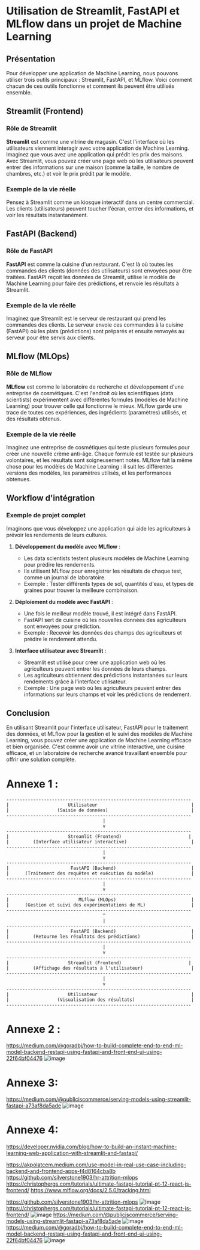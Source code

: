 # Utilisation de Streamlit, FastAPI et MLflow dans un projet de Machine Learning

## Présentation

Pour développer une application de Machine Learning, nous pouvons utiliser trois outils principaux : Streamlit, FastAPI, et MLflow. Voici comment chacun de ces outils fonctionne et comment ils peuvent être utilisés ensemble.

## Streamlit (Frontend)

### Rôle de Streamlit

**Streamlit** est comme une vitrine de magasin. C'est l'interface où les utilisateurs viennent interagir avec votre application de Machine Learning. Imaginez que vous avez une application qui prédit les prix des maisons. Avec Streamlit, vous pouvez créer une page web où les utilisateurs peuvent entrer des informations sur une maison (comme la taille, le nombre de chambres, etc.) et voir le prix prédit par le modèle.

### Exemple de la vie réelle

Pensez à Streamlit comme un kiosque interactif dans un centre commercial. Les clients (utilisateurs) peuvent toucher l'écran, entrer des informations, et voir les résultats instantanément.

## FastAPI (Backend)

### Rôle de FastAPI

**FastAPI** est comme la cuisine d'un restaurant. C'est là où toutes les commandes des clients (données des utilisateurs) sont envoyées pour être traitées. FastAPI reçoit les données de Streamlit, utilise le modèle de Machine Learning pour faire des prédictions, et renvoie les résultats à Streamlit.

### Exemple de la vie réelle

Imaginez que Streamlit est le serveur de restaurant qui prend les commandes des clients. Le serveur envoie ces commandes à la cuisine (FastAPI) où les plats (prédictions) sont préparés et ensuite renvoyés au serveur pour être servis aux clients.

## MLflow (MLOps)

### Rôle de MLflow

**MLflow** est comme le laboratoire de recherche et développement d'une entreprise de cosmétiques. C'est l'endroit où les scientifiques (data scientists) expérimentent avec différentes formules (modèles de Machine Learning) pour trouver celle qui fonctionne le mieux. MLflow garde une trace de toutes ces expériences, des ingrédients (paramètres) utilisés, et des résultats obtenus.

### Exemple de la vie réelle

Imaginez une entreprise de cosmétiques qui teste plusieurs formules pour créer une nouvelle crème anti-âge. Chaque formule est testée sur plusieurs volontaires, et les résultats sont soigneusement notés. MLflow fait la même chose pour les modèles de Machine Learning : il suit les différentes versions des modèles, les paramètres utilisés, et les performances obtenues.

## Workflow d'intégration

### Exemple de projet complet

Imaginons que vous développez une application qui aide les agriculteurs à prévoir les rendements de leurs cultures.

1. **Développement du modèle avec MLflow** :
   - Les data scientists testent plusieurs modèles de Machine Learning pour prédire les rendements.
   - Ils utilisent MLflow pour enregistrer les résultats de chaque test, comme un journal de laboratoire.
   - Exemple : Tester différents types de sol, quantités d'eau, et types de graines pour trouver la meilleure combinaison.

2. **Déploiement du modèle avec FastAPI** :
   - Une fois le meilleur modèle trouvé, il est intégré dans FastAPI.
   - FastAPI sert de cuisine où les nouvelles données des agriculteurs sont envoyées pour prédiction.
   - Exemple : Recevoir les données des champs des agriculteurs et prédire le rendement attendu.

3. **Interface utilisateur avec Streamlit** :
   - Streamlit est utilisé pour créer une application web où les agriculteurs peuvent entrer les données de leurs champs.
   - Les agriculteurs obtiennent des prédictions instantanées sur leurs rendements grâce à l'interface utilisateur.
   - Exemple : Une page web où les agriculteurs peuvent entrer des informations sur leurs champs et voir les prédictions de rendement.

## Conclusion

En utilisant Streamlit pour l'interface utilisateur, FastAPI pour le traitement des données, et MLflow pour la gestion et le suivi des modèles de Machine Learning, vous pouvez créer une application de Machine Learning efficace et bien organisée. C'est comme avoir une vitrine interactive, une cuisine efficace, et un laboratoire de recherche avancé travaillant ensemble pour offrir une solution complète.

# Annexe 1 :

```
---------------------------------------------------------------------
|                      Utilisateur                                   |
|                  (Saisie de données)                               |
---------------------------------------------------------------------
                                    |
                                    v
---------------------------------------------------------------------
|                      Streamlit (Frontend)                         |
|         (Interface utilisateur interactive)                        |
---------------------------------------------------------------------
                                    |
                                    v
---------------------------------------------------------------------
|                       FastAPI (Backend)                            |
|      (Traitement des requêtes et exécution du modèle)              |
---------------------------------------------------------------------
                                    |
                                    v
---------------------------------------------------------------------
|                          MLflow (MLOps)                            |
|      (Gestion et suivi des expérimentations de ML)                 |
---------------------------------------------------------------------
                                    ^
                                    |
---------------------------------------------------------------------
|                       FastAPI (Backend)                            |
|         (Retourne les résultats des prédictions)                   |
---------------------------------------------------------------------
                                    |
                                    v
---------------------------------------------------------------------
|                      Streamlit (Frontend)                         |
|         (Affichage des résultats à l'utilisateur)                  |
---------------------------------------------------------------------
                                    |
                                    v
---------------------------------------------------------------------
|                      Utilisateur                                   |
|                  (Visualisation des résultats)                     |
---------------------------------------------------------------------
```
# Annexe 2 :
https://medium.com/@goradbj/how-to-build-complete-end-to-end-ml-model-backend-restapi-using-fastapi-and-front-end-ui-using-22f64bf04476
![image](https://github.com/hrhouma/begining_IA_part1/assets/10111526/c261da4e-7fa2-460b-9d5f-31d5bf3a7426)

# Annexe 3: 
https://medium.com/@publiciscommerce/serving-models-using-streamlit-fastapi-a73af8da5ade
![image](https://github.com/hrhouma/begining_IA_part1/assets/10111526/43bc6e5a-9940-40eb-b9cc-1bac19c3c525)



# Annexe 4:
https://developer.nvidia.com/blog/how-to-build-an-instant-machine-learning-web-application-with-streamlit-and-fastapi/

https://akpolatcem.medium.com/use-model-in-real-use-case-including-backend-and-frontend-apps-f4d8164cba8b
https://github.com/silverstone1903/hr-attrition-mlops
https://christophergs.com/tutorials/ultimate-fastapi-tutorial-pt-12-react-js-frontend/
https://www.mlflow.org/docs/2.5.0/tracking.html

https://github.com/silverstone1903/hr-attrition-mlops
![image](https://github.com/hrhouma/begining_IA_part1/assets/10111526/c91e2558-ebf3-4ad8-9cbd-e3ab5431392f)
https://christophergs.com/tutorials/ultimate-fastapi-tutorial-pt-12-react-js-frontend/
![image](https://github.com/hrhouma/begining_IA_part1/assets/10111526/9e050b9e-625a-408a-8e70-809bad619b7f)
https://medium.com/@publiciscommerce/serving-models-using-streamlit-fastapi-a73af8da5ade
![image](https://github.com/hrhouma/begining_IA_part1/assets/10111526/29be32f7-c962-4684-8c7e-76c1094bcc9f)
https://medium.com/@goradbj/how-to-build-complete-end-to-end-ml-model-backend-restapi-using-fastapi-and-front-end-ui-using-22f64bf04476
![image](https://github.com/hrhouma/begining_IA_part1/assets/10111526/e0b90506-7b69-4294-873b-22a6106aae12)





